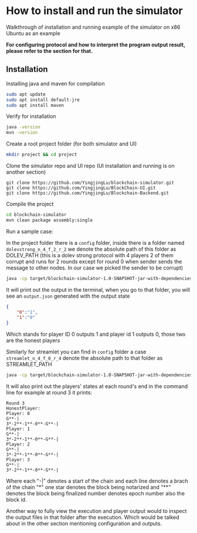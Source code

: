 # How to install and run the simulator

Walkthrough of installation and running example of the simulator on x86 Ubuntu as an example

**For configuring protocol and how to interpret the program output result, please refer to the section for that.**

## Installation

Installing java and maven for compilation
```bash
sudo apt update
sudo apt install default-jre
sudo apt install maven
```

Verify for installation
```bash
java -version
mvn -version
```

Create a root project folder (for both simulator and UI)
```bash
mkdir project && cd project
```

Clone the simulator repo and UI repo (UI installation and running is on another section)
```
git clone https://github.com/YingjingLu/blockchain-simulator.git
git clone https://github.com/YingjingLu/BlockChain-UI.git
git clone https://github.com/YingjingLu/Blockchain-Backend.git
```

Compile the project
```bash
cd blockchain-simulator
mvn clean package assembly:single
```

Run a sample case:

In the project folder there is a ```config``` folder, inside there is a folder named ```dolevstrong_n_4_f_2_r_2``` we denote the absolute path of this folder as DOLEV_PATH (this is a dolev strong protocol with 4 players 2 of them corrupt and runs for 2 rounds except for round 0 when sender sends the message to other nodes. In our case we picked the sender to be corrupt)

```bash
java -cp target/blockchain-simulator-1.0-SNAPSHOT-jar-with-dependencies.jar com.blockchain.simulator.App DOLEV_PATH
```

It will print out the output in the terminal, when you go to that folder, you will see an ```output.json``` generated with the output state
```json
{
    "0":"1",
    "1":"0"
}
```
Which stands for player ID 0 outputs 1 and player id 1 outputs 0, those two are the honest players

Similarly for streamlet you can find in ```config``` folder a case ```streamlet_n_4_f_0_r_4``` denote the absolute path to that folder as STREAMLET_PATH
```bash
java -cp target/blockchain-simulator-1.0-SNAPSHOT-jar-with-dependencies.jar com.blockchain.simulator.App STREAMLET_PATH
```
It will also print out the players' states at each round's end in the command line
for example at round 3 it prints:
```
Round 3
HonestPlayer:
Player: 0
G**-|
3*-2**-1**-0**-G**-|
Player: 1
G**-|
3*-2**-1**-0**-G**-|
Player: 2
G**-|
3*-2**-1**-0**-G**-|
Player: 3
G**-|
3*-2**-1**-0**-G**-|
```

Where each "-|" denotes a start of the chain and each line denotes a brach of the chain "*" one star denotes the block being notarized and "**" denotes the block being finalized number denotes epoch number also the block id.

Another way to fully view the execution and player output would to inspect the output files in that folder after the execution. Which would be talked about in the other section mentioning configuration and outputs.

